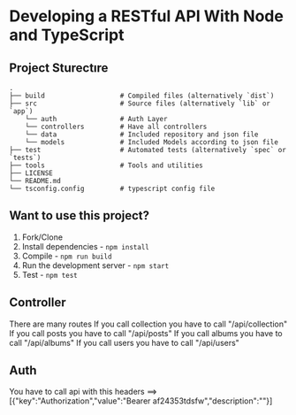 # Developing a RESTful API With Node and TypeScript
## Project Sturectıre
    .
    ├── build                   # Compiled files (alternatively `dist`)
    ├── src                     # Source files (alternatively `lib` or `app`)
        └── auth                # Auth Layer
        └── controllers         # Have all controllers
        └── data                # Included repository and json file
        └── models              # Included Models according to json file
    ├── test                    # Automated tests (alternatively `spec` or `tests`)
    ├── tools                   # Tools and utilities
    ├── LICENSE
    └── README.md
    └── tsconfig.config         # typescript config file

## Want to use this project?

1. Fork/Clone
2. Install dependencies - `npm install`
3. Compile - `npm run build`
4. Run the development server - `npm start`
5. Test - `npm test`

## Controller
There are many routes
If you call collection you have to call "/api/collection"
If you call posts you have to call "/api/posts"
If you call albums you have to call "/api/albums"
If you call users you have to call "/api/users"

## Auth
You have to call api with this headers ==> [{"key":"Authorization","value":"Bearer af24353tdsfw","description":""}]

